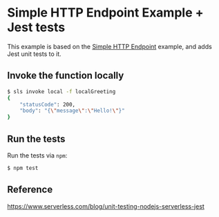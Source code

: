 <!--
title: AWS Simple HTTP Endpoint example in NodeJS
description: This example demonstrates how to setup a simple HTTP GET endpoint. Once you ping it, it will reply with the current time.
layout: Doc
-->
# Simple HTTP Endpoint Example + Jest tests

This example is based on the [Simple HTTP Endpoint](https://github.com/serverless/examples/tree/master/aws-node-simple-http-endpoint)
example, and adds Jest unit tests to it.

## Invoke the function locally

```bash
$ sls invoke local -f localGreeting
{
    "statusCode": 200,
    "body": "{\"message\":\"Hello!\"}"
}
```

## Run the tests

Run the tests via `npm`:

```bash
$ npm test
```
## Reference
https://www.serverless.com/blog/unit-testing-nodejs-serverless-jest
